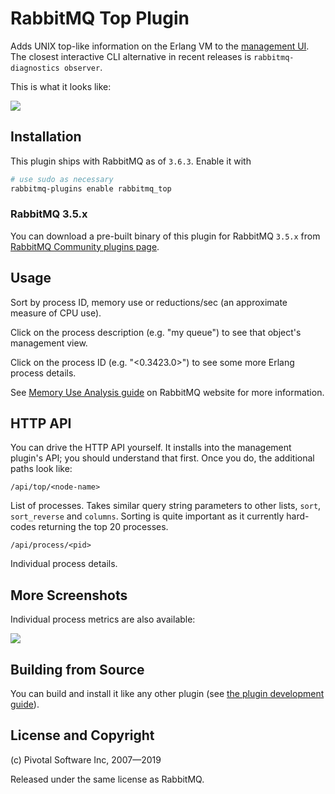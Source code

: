 # RabbitMQ Top Plugin

Adds UNIX top-like information on the Erlang VM to the [management UI](https://www.rabbitmq.com/management.html).
The closest interactive CLI alternative in recent releases is `rabbitmq-diagnostics observer`.

This is what it looks like:

![](https://i.imgur.com/m7cWTLV.pngP)

## Installation

This plugin ships with RabbitMQ as of `3.6.3`. Enable it with

``` bash
# use sudo as necessary
rabbitmq-plugins enable rabbitmq_top
```

### RabbitMQ 3.5.x

You can download a pre-built binary of this plugin for RabbitMQ `3.5.x` from [RabbitMQ Community plugins page](https://bintray.com/rabbitmq/community-plugins/rabbitmq_top).


## Usage

Sort by process ID, memory use or reductions/sec (an approximate
measure of CPU use).

Click on the process description (e.g. "my queue") to see that
object's management view.

Click on the process ID (e.g. "&lt;0.3423.0&gt;") to see some more
Erlang process details.

See [Memory Use Analysis guide](https://www.rabbitmq.com/memory-use.html) on RabbitMQ website
for more information.

## HTTP API

You can drive the HTTP API yourself. It installs into the management plugin's API; you should understand that first. Once you do, the additional paths look like:

    /api/top/<node-name>

List of processes. Takes similar query string parameters to other
lists, `sort`, `sort_reverse` and `columns`. Sorting is quite
important as it currently hard-codes returning the top 20 processes.

    /api/process/<pid>

Individual process details.

## More Screenshots

Individual process metrics are also available:

![](https://i.imgur.com/BYgIqQF.png)

## Building from Source

You can build and install it like any other plugin (see
[the plugin development guide](https://www.rabbitmq.com/plugin-development.html)).

## License and Copyright

(c) Pivotal Software Inc, 2007—2019

Released under the same license as RabbitMQ.
